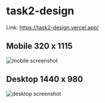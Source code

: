 # task2-design
Link: https://task2-design.vercel.app/

## Mobile 320 x 1115
![mobile screenshot](https://cdn.discordapp.com/attachments/833717272794366007/1101520439714529410/image.png)

## Desktop 1440 x 980
![desktop screenshot](https://cdn.discordapp.com/attachments/833717272794366007/1101520394059534426/image.png)
